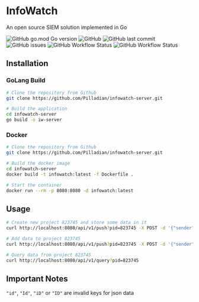 # InfoWatch
An open source SIEM solution implemented in Go

![GitHub go.mod Go version](https://img.shields.io/github/go-mod/go-version/Pilladian/infowatch-server)
![GitHub](https://img.shields.io/github/license/Pilladian/infowatch-server)
![GitHub last commit](https://img.shields.io/github/last-commit/Pilladian/infowatch-server)
![GitHub issues](https://img.shields.io/github/issues/Pilladian/infowatch-server)
![GitHub Workflow Status](https://img.shields.io/github/workflow/status/Pilladian/infowatch-server/Docker%20Image%20CI?label=Docker%20Build)
![GitHub Workflow Status](https://img.shields.io/github/workflow/status/Pilladian/infowatch-server/Go?label=Go%20Build)

## Installation
### GoLang Build
```bash
# Clone the repository from Github
git clone https://github.com/Pilladian/infowatch-server.git

# Build the application
cd infowatch-server
go build -o iw-server
```

### Docker
```bash
# Clone the repository from Github
git clone https://github.com/Pilladian/infowatch-server.git

# Build the docker image
cd infowatch-server
docker build -t infowatch:latest -f Dockerfile .

# Start the container
docker run --rm -p 8080:8080 -d infowatch:latest
```

## Usage
```bash
# Create new project 823745 and store some data in it
curl http://localhost:8080/api/v1/push?pid=823745 -X POST -d '{"sender": "me", "message": "hello_its_me"}'

# Add data to project 823745
curl http://localhost:8080/api/v1/push?pid=823745 -X POST -d '{"sender": "you", "message": "hello_me_its_you"}'

# Query data from project 823745
curl http://localhost:8080/api/v1/query?pid=823745
```

## Important Notes
`"id"`, `"Id"`, `"iD"` or `"ID"` are invalid keys for json data